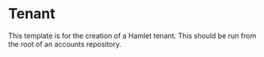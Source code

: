 # Tenant

This template is for the creation of a Hamlet tenant. This should be run from the root of an accounts repository.
